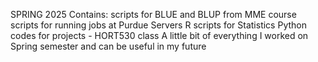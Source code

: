 SPRING 2025
Contains:
scripts for BLUE and BLUP from MME course
scripts for running jobs at Purdue Servers
R scripts for Statistics
Python codes for projects - HORT530 class
A little bit of everything I worked on Spring semester and can be useful in my future

